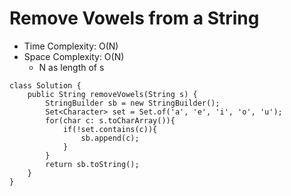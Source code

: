 # Remove Vowels from a String

- Time Complexity: O(N)
- Space Complexity: O(N)
  - N as length of s

```
class Solution {
    public String removeVowels(String s) {
        StringBuilder sb = new StringBuilder();
        Set<Character> set = Set.of('a', 'e', 'i', 'o', 'u');
        for(char c: s.toCharArray()){
            if(!set.contains(c)){
                sb.append(c);
            }
        }
        return sb.toString();
    }
}
```
